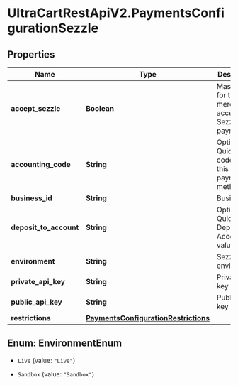 # UltraCartRestApiV2.PaymentsConfigurationSezzle

## Properties
Name | Type | Description | Notes
------------ | ------------- | ------------- | -------------
**accept_sezzle** | **Boolean** | Master flag for this merchant accepting Sezzle payments | [optional] 
**accounting_code** | **String** | Optional Quickbooks code for this payment method | [optional] 
**business_id** | **String** | Business ID | [optional] 
**deposit_to_account** | **String** | Optional Quickbooks Deposit to Account value | [optional] 
**environment** | **String** | Sezzle environment | [optional] 
**private_api_key** | **String** | Private API key | [optional] 
**public_api_key** | **String** | Public API key | [optional] 
**restrictions** | [**PaymentsConfigurationRestrictions**](PaymentsConfigurationRestrictions.md) |  | [optional] 


<a name="EnvironmentEnum"></a>
## Enum: EnvironmentEnum


* `Live` (value: `"Live"`)

* `Sandbox` (value: `"Sandbox"`)




